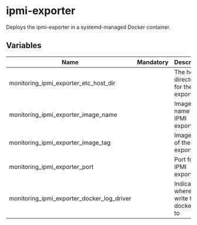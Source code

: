 # ipmi-exporter

Deploys the ipmi-exporter in a systemd-managed Docker container.

## Variables

| Name                                       | Mandatory | Description                                 |
| ------------------------------------------ | --------- | ------------------------------------------- |
| monitoring_ipmi_exporter_etc_host_dir      |           | The host directory for the IPMI exporter    |
| monitoring_ipmi_exporter_image_name        |           | Image name of the IPMI exporter             |
| monitoring_ipmi_exporter_image_tag         |           | Image tag of the IPMI exporter              |
| monitoring_ipmi_exporter_port              |           | Port for the IPMI exporter                  |
| monitoring_ipmi_exporter_docker_log_driver |           | Indicates where to write the docker logs to |
